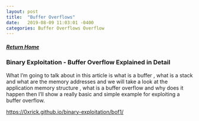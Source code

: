 ```yaml
---
layout: post
title:  "Buffer Overflows"
date:   2019-08-09 11:03:01 -0400
categories: Buffer Overflows Overflow
---
```

##### [Return Home](https://thegetch.github.io/penetration/testing/resources/2019/08/09/Home/)

### Binary Exploitation - Buffer Overflow Explained in Detail

What I’m going to talk about in this article is what is a buffer , what is a stack and what are the memory addresses and we will take a look at the application memory structure , what is a buffer overflow and why does it happen then I’ll show a really basic and simple example for exploiting a buffer overflow.

<https://0xrick.github.io/binary-exploitation/bof1/>